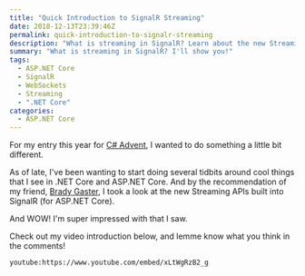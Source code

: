 ```yaml
---
title: "Quick Introduction to SignalR Streaming"
date: 2018-12-13T23:39:46Z
permalink: quick-introduction-to-signalr-streaming
description: "What is streaming in SignalR? Learn about the new Streaming APIs built into SignalR for ASP.NET Core."
summary: "What is streaming in SignalR? I'll show you!"
tags:
  - ASP.NET Core
  - SignalR
  - WebSockets
  - Streaming
  - ".NET Core"
categories:
  - ASP.NET Core
---
```

For my entry this year for [C# Advent](https://crosscuttingconcerns.com/The-Second-Annual-C-Advent), I wanted to do something a little bit different.

As of late, I've been wanting to start doing several tidbits around cool things that I see in .NET Core and ASP.NET Core.  And by the recommendation of my friend, [Brady Gaster](https://twitter.com/bradygaster), I took a look at the new Streaming APIs built into SignalR (for ASP.NET Core).  

And WOW!  I'm super impressed with that I saw.  

Check out my video introduction below, and lemme know what you think in the comments!

`youtube:https://www.youtube.com/embed/xLtWgRzB2_g`
